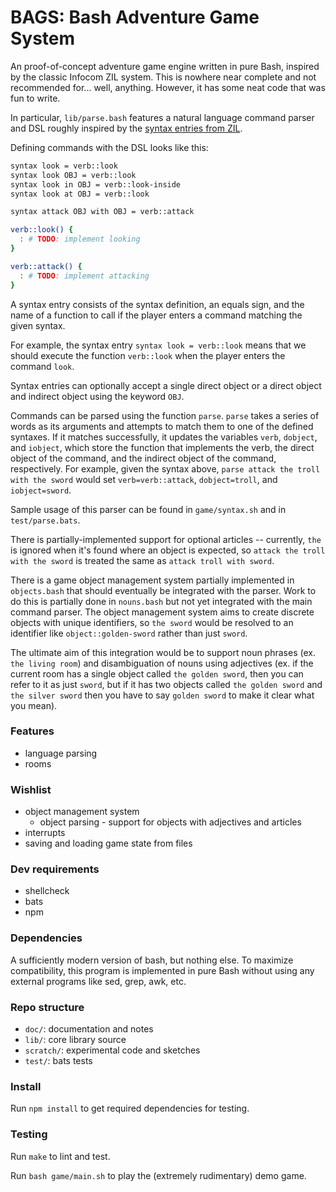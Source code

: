 BAGS: Bash Adventure Game System
================================

An proof-of-concept adventure game engine written in pure Bash, inspired by the
classic Infocom ZIL system. This is nowhere near complete and not recommended
for... well, anything. However, it has some neat code that was fun to write.

In particular, `lib/parse.bash` features a natural language command parser and
DSL roughly inspired by the [syntax entries from ZIL](https://ifsecrets.blogspot.com/2019/02/chapter-3-syntax-entries-biggest.html). 

Defining commands with the DSL looks like this:

```sh
syntax look = verb::look
syntax look OBJ = verb::look
syntax look in OBJ = verb::look-inside
syntax look at OBJ = verb::look

syntax attack OBJ with OBJ = verb::attack

verb::look() {
  : # TODO: implement looking
}

verb::attack() {
  : # TODO: implement attacking
}
```

A syntax entry consists of the syntax definition, an equals sign, and the name
of a function to call if the player enters a command matching the given syntax.

For example, the syntax entry `syntax look = verb::look` means that we should
execute the function `verb::look` when the player enters the command `look`.

Syntax entries can optionally accept a single direct object or a direct object
and indirect object using the keyword `OBJ`.

Commands can be parsed using the function `parse`. `parse` takes a
series of words as its arguments and attempts to match them to one of the
defined syntaxes. If it matches successfully, it updates the variables `verb`,
`dobject`, and `iobject`, which store the function that implements the verb, the
direct object of the command, and the indirect object of the command,
respectively. For example, given the syntax above, 
`parse attack the troll with the sword` would set `verb=verb::attack`, 
`dobject=troll`, and `iobject=sword`.

Sample usage of this parser can be found in `game/syntax.sh`
and in `test/parse.bats`.

There is partially-implemented support for optional articles -- currently, `the`
is ignored when it's found where an object is expected, so 
`attack the troll with the sword` is treated the same as 
`attack troll with sword`.

There is a game object management system partially implemented in `objects.bash`
that should eventually be integrated with the parser. Work to do this is
partially done in `nouns.bash` but not yet integrated with the main command
parser. The object management system aims to create discrete objects with unique
identifiers, so `the sword` would be resolved to an identifier like
`object::golden-sword` rather than just `sword`.

The ultimate aim of this integration would be to support noun phrases (ex. `the
living room`) and disambiguation of nouns using adjectives (ex. if the current
room has a single object called `the golden sword`, then you can refer to it as
just `sword`, but if it has two objects called `the golden sword` and 
`the silver sword` then you have to say `golden sword` to make it clear what you
mean).

### Features

* language parsing
* rooms

### Wishlist

* object management system
  * object parsing - support for objects with adjectives and articles
* interrupts
* saving and loading game state from files

### Dev requirements

* shellcheck
* bats
* npm

### Dependencies

A sufficiently modern version of bash, but nothing else. To maximize
compatibility, this program is implemented in pure Bash without using any
external programs like sed, grep, awk, etc.

### Repo structure

* `doc/`: documentation and notes
* `lib/`: core library source
* `scratch/`: experimental code and sketches
* `test/`: bats tests

### Install

Run `npm install` to get required dependencies for testing.

### Testing

Run `make` to lint and test.

Run `bash game/main.sh` to play the (extremely rudimentary) demo game.
